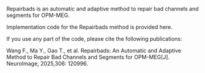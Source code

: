 
Repairbads is an automatic and adaptive method to repair bad channels and segments for OPM-MEG.

Implementation code for the Repairbads method is provided here.

If you use any part of the code, please cite the following publications:

Wang F., Ma Y., Gao T., et al. Repairbads: An Automatic and Adaptive Method to Repair Bad Channels and Segments for OPM-MEG[J]. NeuroImage, 2025,306: 120996.
